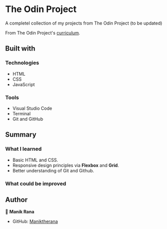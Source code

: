 # The Odin Project

A completel collection of my projects from The Odin Project (to be updated)

From The Odin Project's [curriculum](https://www.theodinproject.com/).

## Built with

### Technologies

* HTML
* CSS
* JavaScript

### Tools

* Visual Studio Code
* Terminal
* Git and GitHub
## Summary

### What I learned

* Basic HTML and CSS.
* Responsive design principles via **Flexbox** and **Grid**.
* Better understanding of Git and Github.

### What could be improved


## Author

👤 **Manik Rana**
* GitHub: [Maniktherana](https://github.com/Maniktherana)
